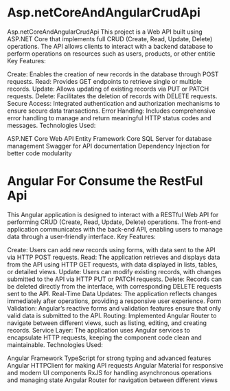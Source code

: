 # Asp.netCoreAndAngularCrudApi
 Asp.netCoreAndAngularCrudApi
 This project is a Web API built using ASP.NET Core that implements full CRUD (Create, Read, Update, Delete) operations. The API allows clients to interact with a backend database to perform operations on resources such as users, products, or other entitie
 Key Features:

Create: Enables the creation of new records in the database through POST requests.
Read: Provides GET endpoints to retrieve single or multiple records.
Update: Allows updating of existing records via PUT or PATCH requests.
Delete: Facilitates the deletion of records with DELETE requests.
Secure Access: Integrated authentication and authorization mechanisms to ensure secure data transactions.
Error Handling: Includes comprehensive error handling to manage and return meaningful HTTP status codes and messages.
Technologies Used:

ASP.NET Core Web API
Entity Framework Core
SQL Server for database management
Swagger for API documentation
Dependency Injection for better code modularity

# Angular For Consume the RestFul Api 
This Angular application is designed to interact with a RESTful Web API for performing CRUD (Create, Read, Update, Delete) operations. The front-end application communicates with the back-end API, enabling users to manage data through a user-friendly interface.
Key Features:

Create: Users can add new records using forms, with data sent to the API via HTTP POST requests.
Read: The application retrieves and displays data from the API using HTTP GET requests, with data displayed in lists, tables, or detailed views.
Update: Users can modify existing records, with changes submitted to the API via HTTP PUT or PATCH requests.
Delete: Records can be deleted directly from the interface, with corresponding DELETE requests sent to the API.
Real-Time Data Updates: The application reflects changes immediately after operations, providing a responsive user experience.
Form Validation: Angular’s reactive forms and validation features ensure that only valid data is submitted to the API.
Routing: Implemented Angular Router to navigate between different views, such as listing, editing, and creating records.
Service Layer: The application uses Angular services to encapsulate HTTP requests, keeping the component code clean and maintainable.
Technologies Used:

Angular Framework
TypeScript for strong typing and advanced features
Angular HTTPClient for making API requests
Angular Material for responsive and modern UI components
RxJS for handling asynchronous operations and managing state
Angular Router for navigation between different views
